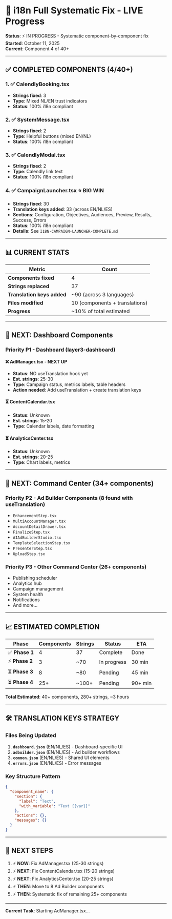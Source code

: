 # 🚀 i18n Full Systematic Fix - LIVE Progress

**Status**: ⚡ IN PROGRESS - Systematic component-by-component fix
**Started**: October 11, 2025  
**Current**: Component 4 of 40+

---

## ✅ COMPLETED COMPONENTS (4/40+)

### 1. ✅ **CalendlyBooking.tsx**

- **Strings fixed**: 3
- **Type**: Mixed NL/EN trust indicators
- **Status**: 100% i18n compliant

### 2. ✅ **SystemMessage.tsx**

- **Strings fixed**: 2
- **Type**: Helpful buttons (mixed EN/NL)
- **Status**: 100% i18n compliant

### 3. ✅ **CalendlyModal.tsx**

- **Strings fixed**: 2
- **Type**: Calendly link text
- **Status**: 100% i18n compliant

### 4. ✅ **CampaignLauncher.tsx** ⭐ BIG WIN

- **Strings fixed**: 30
- **Translation keys added**: 33 (across EN/NL/ES)
- **Sections**: Configuration, Objectives, Audiences, Preview, Results, Success, Errors
- **Status**: 100% i18n compliant
- **Details**: See `I18N-CAMPAIGN-LAUNCHER-COMPLETE.md`

---

## 📊 CURRENT STATS

| Metric                     | Count                          |
| -------------------------- | ------------------------------ |
| **Components fixed**       | 4                              |
| **Strings replaced**       | 37                             |
| **Translation keys added** | ~90 (across 3 languages)       |
| **Files modified**         | 10 (components + translations) |
| **Progress**               | ~10% of total estimated        |

---

## 🎯 NEXT: Dashboard Components

### Priority P1 - Dashboard (layer3-dashboard)

#### ❌ **AdManager.tsx** - NEXT UP

- **Status**: NO useTranslation hook yet
- **Est. strings**: 25-30
- **Type**: Campaign status, metrics labels, table headers
- **Action needed**: Add useTranslation + create translation keys

#### ⏳ **ContentCalendar.tsx**

- **Status**: Unknown
- **Est. strings**: 15-20
- **Type**: Calendar labels, date formatting

#### ⏳ **AnalyticsCenter.tsx**

- **Status**: Unknown
- **Est. strings**: 20-25
- **Type**: Chart labels, metrics

---

## 🎯 NEXT: Command Center (34+ components)

### Priority P2 - Ad Builder Components (8 found with useTranslation)

- `EnhancementStep.tsx`
- `MultiAccountManager.tsx`
- `AccountDetailDrawer.tsx`
- `FinalizeStep.tsx`
- `AIAdBuilderStudio.tsx`
- `TemplateSelectionStep.tsx`
- `PresenterStep.tsx`
- `UploadStep.tsx`

### Priority P3 - Other Command Center (26+ components)

- Publishing scheduler
- Analytics hub
- Campaign management
- System health
- Notifications
- And more...

---

## 📈 ESTIMATED COMPLETION

| Phase          | Components | Strings | Status      | ETA     |
| -------------- | ---------- | ------- | ----------- | ------- |
| ✅ **Phase 1** | 4          | 37      | Complete    | Done    |
| ⚡ **Phase 2** | 3          | ~70     | In progress | 30 min  |
| ⏳ **Phase 3** | 8          | ~80     | Pending     | 45 min  |
| ⏳ **Phase 4** | 25+        | ~100+   | Pending     | 90+ min |

**Total Estimated**: 40+ components, 280+ strings, ~3 hours

---

## 🛠️ TRANSLATION KEYS STRATEGY

### Files Being Updated

1. **`dashboard.json`** (EN/NL/ES) - Dashboard-specific UI
2. **`adbuilder.json`** (EN/NL/ES) - Ad builder workflows
3. **`common.json`** (EN/NL/ES) - Shared UI elements
4. **`errors.json`** (EN/NL/ES) - Error messages

### Key Structure Pattern

```json
{
  "component_name": {
    "section": {
      "label": "Text",
      "with_variable": "Text {{var}}"
    },
    "actions": {},
    "messages": {}
  }
}
```

---

## 🚀 NEXT STEPS

1. ⚡ **NOW**: Fix AdManager.tsx (25-30 strings)
2. ⚡ **NEXT**: Fix ContentCalendar.tsx (15-20 strings)
3. ⚡ **NEXT**: Fix AnalyticsCenter.tsx (20-25 strings)
4. ⚡ **THEN**: Move to 8 Ad Builder components
5. ⚡ **THEN**: Systematic fix of remaining 25+ components

---

**Current Task**: Starting AdManager.tsx...
